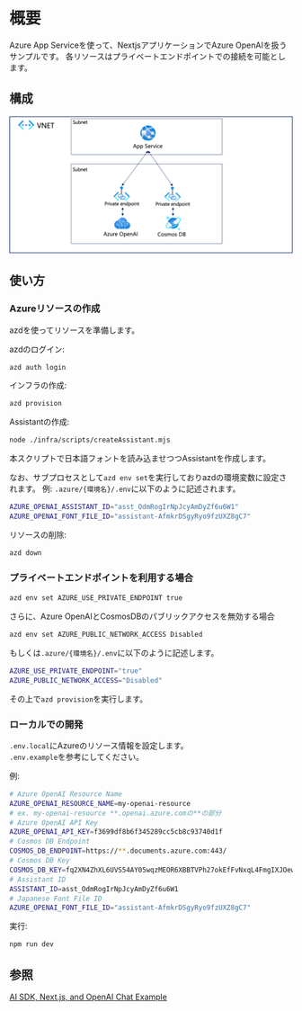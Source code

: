 # 概要

Azure App Serviceを使って、NextjsアプリケーションでAzure OpenAIを扱うサンプルです。
各リソースはプライベートエンドポイントでの接続を可能とします。

## 構成

![構成図](./docs/images/Architecture.png)

## 使い方

### Azureリソースの作成

azdを使ってリソースを準備します。

azdのログイン:

```bash
azd auth login
```

インフラの作成:

```bash
azd provision
```

Assistantの作成:

```bash
node ./infra/scripts/createAssistant.mjs
```

本スクリプトで日本語フォントを読み込ませつつAssistantを作成します。

なお、サブプロセスとして`azd env set`を実行しておりazdの環境変数に設定されます。
例:
`.azure/{環境名}/.env`に以下のように記述されます。

```bash
AZURE_OPENAI_ASSISTANT_ID="asst_OdmRogIrNpJcyAmDyZf6u6W1"
AZURE_OPENAI_FONT_FILE_ID="assistant-AfmkrDSgyRyo9fzUXZ8gC7"
```

リソースの削除:

```bash
azd down
```

### プライベートエンドポイントを利用する場合

```bash
azd env set AZURE_USE_PRIVATE_ENDPOINT true
```

さらに、Azure OpenAIとCosmosDBのパブリックアクセスを無効する場合

```bash
azd env set AZURE_PUBLIC_NETWORK_ACCESS Disabled
```

もしくは`.azure/{環境名}/.env`に以下のように記述します。

```bash
AZURE_USE_PRIVATE_ENDPOINT="true"
AZURE_PUBLIC_NETWORK_ACCESS="Disabled"
```

その上で`azd provision`を実行します。

### ローカルでの開発

`.env.local`にAzureのリソース情報を設定します。  
`.env.example`を参考にしてください。

例:

```bash
# Azure OpenAI Resource Name
AZURE_OPENAI_RESOURCE_NAME=my-openai-resource 
# ex. my-openai-resource **.openai.azure.comの**の部分
# Azure OpenAI API Key
AZURE_OPENAI_API_KEY=f3699df8b6f345289cc5cb8c93740d1f
# Cosmos DB Endpoint
COSMOS_DB_ENDPOINT=https://**.documents.azure.com:443/
# Cosmos DB Key
COSMOS_DB_KEY=fq2XN4ZhXL6UVS54AY05wqzMEOR6XBBTVPh27okEfFvNxqL4FmgIXJOewDxZp96ogWIpg4QDQMVKACDbJiRQng==
# Assistant ID
ASSISTANT_ID=asst_OdmRogIrNpJcyAmDyZf6u6W1
# Japanese Font File ID
AZURE_OPENAI_FONT_FILE_ID="assistant-AfmkrDSgyRyo9fzUXZ8gC7"
```

実行:

```bash
npm run dev
```

## 参照

[AI SDK, Next.js, and OpenAI Chat Example](https://github.com/vercel/ai/tree/main/examples/next-openai)